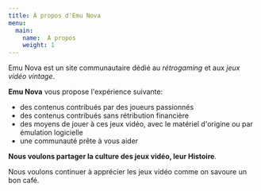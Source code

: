 ```yaml
---
title: À propos d'Emu Nova
menu:
  main:
    name:  À propos
    weight: 1
---
```


<p class="lead">Emu Nova est un site communautaire dédié au <em>rétrogaming</em> et aux <em>jeux vidéo vintage</em>.</p>

**Emu Nova** vous propose l'expérience suivante:

- des contenus contribués par des joueurs passionnés
- des contenus contribués sans rétribution financière
- des moyens de jouer à ces jeux vidéo, avec le matériel d'origine ou par émulation logicielle
- une communauté prête à vous aider

**Nous voulons partager la culture des jeux vidéo, leur Histoire**.

Nous voulons continuer à apprécier les jeux vidéo comme on savoure un bon café.
